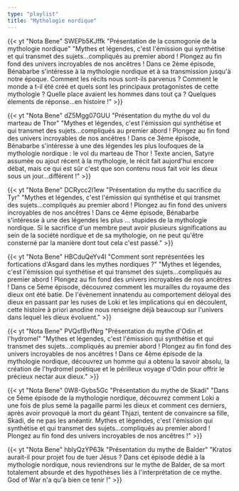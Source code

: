 ```yaml
---
type: "playlist"
title: "Mythologie nordique"
---
```



{{< yt "Nota Bene" SWEPb5KJffk "Présentation de la cosmogonie de la mythologie nordique" "Mythes et légendes, c'est l'émission qui synthétise et qui transmet des sujets...compliqués au premier abord ! Plongez au fin fond des univers incroyables de nos ancêtres ! Dans ce 2ème épisode, Bénabarbe s'intéresse à la mythologie nordique et à sa transmission jusqu'à notre époque. Comment les récits nous sont-ils parvenus ? Comment le monde a t-il été créé et quels sont les principaux protagonistes de cette mythologie ? Quelle place avaient les hommes dans tout ça ? Quelques élements de réponse...en histoire !" >}}

{{< yt "Nota Bene" dZ5Mgg07GUU "Présentation du mythe du vol du marteau de Thor" "Mythes et légendes, c'est l'émission qui synthétise et qui transmet des sujets...compliqués au premier abord ! Plongez au fin fond des univers incroyables de nos ancêtres ! Dans ce 3ème épisode, Bénabarbe s'intéresse à une des légendes les plus loufoques de la mythologie nordique : le vol du marteau de Thor ! Texte ancien, Satyre assumée ou ajout récent à la mythologie, le récit fait aujord'hui encore débat, mais ce qui est sûr c'est que son contenu nous fait voir les dieux sous un jour...différent !" >}}

{{< yt "Nota Bene" DCRycc2I1ew "Présentation du mythe du sacrifice du Tyr" "Mythes et légendes, c'est l'émission qui synthétise et qui transmet des sujets...compliqués au premier abord ! Plongez au fin fond des univers incroyables de nos ancêtres ! Dans ce 4ème épisode, Bénabarbe s'intéresse à une des légendes les plus ... stupides de la mythologie nordique. Si le sacrifice d'un membre peut avoir plusieurs significations au sein de la société nordique et de sa mythologie, on ne peut qu'être consterné par la manière dont tout cela c'est passé." >}}

{{< yt "Nota Bene" HBCduQeYv4I "Comment sont représentées les fortications d'Asgard dans les mythes nordiques ?" "Mythes et légendes, c'est l'émission qui synthétise et qui transmet des sujets...compliqués au premier abord ! Plongez au fin fond des univers incroyables de nos ancêtres ! Dans ce 5ème épisode, découvrez comment les murailles du royaume des dieux ont été batie. De l'évènement innatendu au comportement déloyal des dieux en passant par les ruses de Loki et les implications qui en découlent, cette histoire à priori anodine nous renseigne déjà beaucoup sur l'univers dans lequel les dieux évoluent." >}}

{{< yt "Nota Bene" PVQsfBvfNrg "Présentation du mythe d'Odin et l'hydromel" "Mythes et légendes, c'est l'émission qui synthétise et qui transmet des sujets...compliqués au premier abord ! Plongez au fin fond des univers incroyables de nos ancêtres ! Dans ce 4ème épisode de la mythologie nordique, découvrez un homme qui a obtenu la savoir absolu, la création de l'hydromel poétique et le périlleux voyage d'Odin pour offrir le précieux nectar aux dieux." >}}

{{< yt "Nota Bene" 0W8-Gybs5Gc "Présentation du mythe de Skadi" "Dans ce 5ème épisode de la mythologie nordique, découvrez comment Loki a une fois de plus semé la pagaille parmi les dieux et comment ces derniers, après avoir provoqué la mort du géant Thjazi, tentent de convaincre sa fille, Skadi, de ne pas les anéantir. Mythes et légendes, c'est l'émission qui synthétise et qui transmet des sujets...compliqués au premier abord ! Plongez au fin fond des univers incroyables de nos ancêtres !" >}}

{{< yt "Nota Bene" hblyQzYP63k "Présentation du mythe de Balder" "Kratos aurait-il pour projet fou de tuer Jésus ? Dans cet épisode dédié à la mythologie nordique, nous reviendrons sur le mythe de Balder, de sa mort totalement absurde et des hypothèses liés à l'interprétation de ce mythe. God of War n'a qu'à bien ce tenir !" >}}
